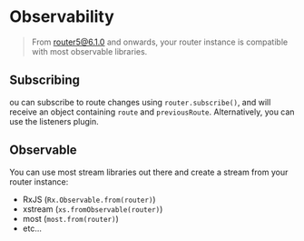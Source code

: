 # Observability

> From router5@6.1.0 and onwards, your router instance is compatible with most observable libraries.

## Subscribing

ou can subscribe to route changes using `router.subscribe()`, and will receive an object containing `route` and `previousRoute`.
Alternatively, you can use the listeners plugin.


## Observable

You can use most stream libraries out there and create a stream from your router instance:
- RxJS (`Rx.Observable.from(router)`)
- xstream (`xs.fromObservable(router)`)
- most (`most.from(router)`)
- etc...